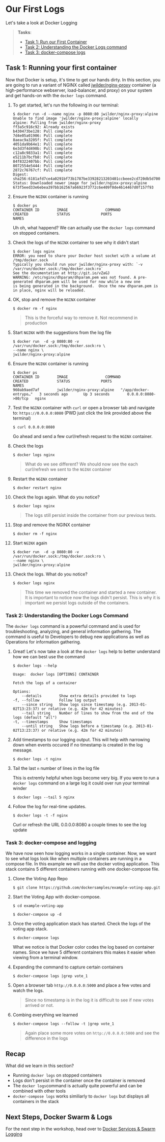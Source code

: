 # Our First Logs

Let's take a look at Docker Logging

> **Tasks**:
>
>
> * [Task 1: Run our First Container](#Task_1)
> * [Task 2: Understanding the Docker Logs command](#Task_2)
> * [Task 3: docker-compose logs](#Task_3)

## <a name="Task_1"></a>Task 1: Running your first container

Now that Docker is setup, it's time to get our hands dirty. In this section, you are going to run a variant of NGINX called [jwilder/nginx-proxy](https://hub.docker.com/r/jwilder/nginx-proxy/) container (a high-performance webserver, load-balancer, and proxy) on your system and get hands-on with the `docker logs` command.

1. To get started, let's run the following in our terminal:

    ```
    $ docker run -d --name nginx -p 8080:80 jwilder/nginx-proxy:alpine
    Unable to find image 'jwilder/nginx-proxy:alpine' locally
    alpine: Pulling from jwilder/nginx-proxy
    ff3a5c916c92: Already exists
    b430473be128: Pull complete
    7d4e05a01906: Pull complete
    8aeac9a3205f: Pull complete
    4051da9b64e1: Pull complete
    6e3d3f4d490b: Pull complete
    c12a8c9833a1: Pull complete
    e5211b7bcfb8: Pull complete
    84f8322407bb: Pull complete
    8072554e5444: Pull complete
    2872c76767cf: Pull complete
    Digest: sha256:6181afd7ce4a0291bf73b1787be33928213203401ccbeee2cd720db5d700636b
    Status: Downloaded newer image for jwilder/nginx-proxy:alpine
    673f5eed33e6ebea397bb162567a66923f3772c6e409f0de4614467d0f157f93
    
    ```

2. Ensure the `NGINX` container is running

    ```
    $ docker ps
    CONTAINER ID        IMAGE                 COMMAND                  CREATED             STATUS              PORTS                  NAMES
    ```

    Uh oh, what happend?
    We can actually use the `docker logs` command on stopped containers.

3. Check the logs of the `NGINX` container to see why it didn't start

    ```
    $ docker logs nginx
    ERROR: you need to share your Docker host socket with a volume at /tmp/docker.sock
    Typically you should run your jwilder/nginx-proxy with: `-v /var/run/docker.sock:/tmp/docker.sock:ro`
    See the documentation at http://git.io/vZaGJ
    WARNING: /etc/nginx/dhparam/dhparam.pem was not found. A pre-generated dhparam.pem will be used for now while a new one
    is being generated in the background.  Once the new dhparam.pem is in place, nginx will be reloaded.
    ```

4. OK, stop and remove the `NGINX` container

    ```
    $ docker rm -f nginx
    ```

    > This is the forceful way to remove it. Not recommend in production

5. Start `NGINX` with the suggestions from the log file

    ```
    $ docker run  -d -p 8080:80 -v /var/run/docker.sock:/tmp/docker.sock:ro \
    --name nginx \
    jwilder/nginx-proxy:alpine
    ```

6. Ensure the `NGINX` container is running

    ```
    $ docker ps
    CONTAINER ID        IMAGE                 COMMAND                  CREATED             STATUS              PORTS                  NAMES
    960ab9aed7af        jwilder/nginx-proxy:alpine   "/app/docker-entrypo…"   3 seconds ago       Up 3 seconds        0.0.0.0:8080->80/tcp   nginx
    ```

7. Test the `NGINX` container with `curl` or open a browser tab and navigate to: `https://0.0.0.0:8080` (PWD just click the link provided above the terminal)

    ```
    $ curl 0.0.0.0:8080
    ```

    Go ahead and send a few curl/refresh request to the `NGINX` container.

8. Check the logs

    ```
    $ docker logs nginx
    ```

    > What do we see different? We should now see the each curl/refresh we sent to the `NGINX` container

9. Restart the `NGINX` container

     ```
    $ docker restart nginx
    ```

10. Check the logs again. What do you notice?

    ```
    $ docker logs nginx
    ```

    > The logs still persist inside the container from our previous tests.

11. Stop and remove the NGINX container

    ```
    $ docker rm -f nginx
    ```

12. Start `NGINX` again

    ```
    $ docker run  -d -p 8080:80 -v /var/run/docker.sock:/tmp/docker.sock:ro \
    --name nginx \
    jwilder/nginx-proxy:alpine
    ```

13. Check the logs. What do you notice?

    ```
    $ docker logs nginx
    ```

    > This time we removed the container and started a new container. It is important to notice now the logs didn't persist. This is why it is important we persist logs outside of the containers.

### <a name="Task_2"></a>Task 2: Understanding the Docker Logs Command

The `docker logs` command is a powerful command and is used for troubleshooting, analyzing, and general information gathering. The command is useful to Developers to debug new applications as well as Operations for information gathering.

1. Great! Let's now take a look at the `docker logs` help to better understand how we can best use the command

    ```
    $ docker logs --help

    Usage:  docker logs [OPTIONS] CONTAINER

    Fetch the logs of a container

    Options:
        --details        Show extra details provided to logs
    -f, --follow         Follow log output
        --since string   Show logs since timestamp (e.g. 2013-01-02T13:23:37) or relative (e.g. 42m for 42 minutes)
        --tail string    Number of lines to show from the end of the logs (default "all")
    -t, --timestamps     Show timestamps
        --until string   Show logs before a timestamp (e.g. 2013-01-02T13:23:37) or relative (e.g. 42m for 42 minutes)
    ```

2. Add timestamps to our logging output. This will help with narrowing down when events occured if no timestamp is created in the log message.

    ```
    $ docker logs -t nginx
    ```

3. Tail the last `n` number of lines in the log file

    This is extremly helpful when logs become very big. If you were to run a `docker logs` command on a large log it could over run your terminal winder


    ```
    $ docker logs --tail 5 nginx
    ```

4. Follow the log for real-time updates. 
    
    ```
    $ docker logs -t -f nginx
    ```

    Curl or refresh the URL 0.0.0.0:8080 a couple times to see the log update

### <a name="Task_3"></a>Task 3: docker-compose and logging

We have now seen how logging works in a single container. Now, we want to see what logs look like when multiple containers are running in a compose file. In this example we will use the docker voting application. This stack contains 5 different containers running with one docker-compose file.

1. Clone the Voting App Repo

    ```
    $ git clone https://github.com/dockersamples/example-voting-app.git
    ```

2. Start the Voting App with docker-compose.

    ```
    $ cd example-voting-app

    $ docker-compose up -d
    ```

3. Once the voting application stack has started. Check the logs of the voting app stack.


    ```
    $ docker-compose logs
    ```

    What we notice is that Docker color codes the log based on container names. Since we have 5 different containers this makes it easier when viewing from a terminal window.

4. Expanding the command to capture certain containers

    ```
    $ docker-compose logs |grep vote_1
    ```

5. Open a browser tab `http://0.0.0.0:5000` and place a few votes and watch the logs. 

    > Since no timestamp is in the log it is difficult to see if new votes arrived or not.

6. Combing everything we learned

    ```
    $ docker-compose logs --follow -t |grep vote_1
    ```

    > Again place some more votes on `http://0.0.0.0:5000` and see the difference in the logs

## Recap

What did we learn in this section?

* Running `docker logs` on stopped containers
* Logs don't persist in the container once the container is removed
* The `docker logs`command is actually quite powerful and can be combined with other tools
* `docker-compose logs` works similiarly to `docker logs` but displays all containers in the stack


## Next Steps, Docker Swarm & Logs
For the next step in the workshop, head over to [Docker Services & Swarm Logging](./swarm-logs.md)
